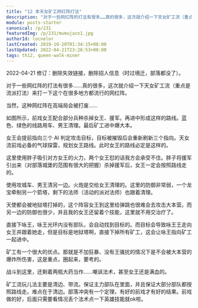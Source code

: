 ```yaml
---
title: "12 本天女矿工网红阵打法"
description: "对于一些网红阵的打法有很多……真的很多，这次就介绍一下天女矿工流（重点是流派打法）来打一下这个在很多地方都流行的网红阵。当然，这种网红阵在高端局会被打废……"
module: posts-starter
canonical: /p/231
featuredImg: /p/231/mumujacn1.jpg
authorId: locnelor
lastCreated: 2019-10-20T01:34:15+08:00
lastUpdated: 2022-04-21T23:26:53+08:00
tags: th12, queen-walk-miner
---
```


<PostHistory>
2022-04-21 修订：删除失效链接，删除招人信息（时过境迁，部落都没了）。
</PostHistory>

对于一些网红阵的打法有很多……真的很多，这次就介绍一下天女矿工流（重点是流派打法）来打一下这个在很多地方都流行的网红阵。

当然，这种网红阵在高端局会被打废……

<Pic src="/p/231/mumujacn1.jpg" alt="" width="2340" height="1080" :lazyLoading="false" />

如图所示，前戏女王配合部分兵种杀掉女王、援军。再进中形成这样的路线。蓝色、绿色的线路用车、男王清理。最后矿工进中爆大本。

<Pic src="/p/231/mumujacn2.jpg" alt="" width="2340" height="1080" :lazyLoading="false" />

女王会提前指向三个 AI 判定攻击目标，目标被摧毁后会重新刷新三个指向。天女流前戏必备的气球探雷，规划女王路线。此时女王的路线必定是这样的。

<Pic src="/p/231/mumujacn3.jpg" alt="" width="2340" height="1080" />
<Pic src="/p/231/mumujacn4.jpg" alt="" width="2340" height="1080" />

这里使用胖子吸引对方女王的火力，两个女王怼的话我方会承受不住。胖子将援军引出来（对部落城堡的范围有很大的把握）杀掉援军后，女王一定会按照路线走的。

<Pic src="/p/231/mumujacn5.jpg" alt="" width="2340" height="1080" />

使用攻城车、男王清另一边。火炮是交给女王清理的。这里的防御非常弱，一个龙宝牵制另一个箭塔，剩下的法师（活动的派对法师）也跟着清理。

<Pic src="/p/231/mumujacn6.jpg" alt="" width="2340" height="1080" />

天使都会被地狱塔打掉的，这个阵容女王到这里给弹跳也很难会去攻击大本营。而另一边的防御也很少，并且我的女王还留着个技能，这里就不用交治疗了。

<Pic src="/p/231/mumujacn7.jpg" alt="" width="2340" height="1080" />

直接下咏王，咏王光环内没有部队，会自动找到目标的。而目标会导致咏王王走向女王并跟着她走，但是目标是地狱塔啊，直接下掉所有矿工，这会让咏王指向矿工一起进中。

<Pic src="/p/231/mumujacn8.jpg" alt="" width="2340" height="1080" />

矿工有一个很大的优点。那就是不加狂暴、没有王骚扰的情况下是不会被大本营的爆炸所伤害，这是重点，圈起来，要考的。

<Pic src="/p/231/mumujacn9.jpg" alt="" width="2340" height="1080" />

战斗到这里，还剩着两瓶大药当作……嘲讽法术，甚至女王还是满血的。

矿工流玩儿法主要是清边、带流。保证主力部队在里面，并且保证大部分部队都按照路线走。难点在于清边。部落冲突有一个定理，有好的前戏才有好的结果。前戏做的好，后面只需要看情况丢个法术点一下英雄技能就ok啦。